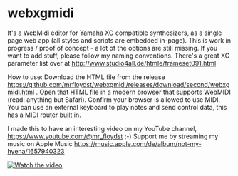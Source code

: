 # webxgmidi
It's a WebMidi editor for Yamaha XG compatible synthesizers, as a single page web app (all styles and scripts are embedded in-page).
This is work in progress / proof of concept - a lot of the options are still missing.
If you want to add stuff, please follow my naming conventions.
There's a great XG parameter list over at http://www.studio4all.de/htmle/frameset091.html

How to use:
Download the HTML file from the release https://github.com/mrfloydst/webxgmidi/releases/download/second/webxgmidi.html . 
Open that HTML file in a modern browser that supports WebMIDI (read: anything but Safari).
Confirm your browser is allowed to use MIDI.
You can use an external keyboard to play notes and send control data, this has a MIDI router built in.

I made this to have an interesting video on my YouTube channel, https://www.youtube.com/@mr_floydst  ;-)
Support me by streaming my music on Apple Music https://music.apple.com/de/album/not-my-hyena/1657940323

[![Watch the video](https://img.youtube.com/vi/DJVFJifyvvg/hqdefault.jpg)](https://youtu.be/DJVFJifyvvg)
